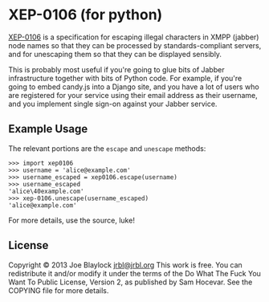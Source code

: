 XEP-0106 (for python)
=====================

[XEP-0106](http://xmpp.org/extensions/xep-0106.html) is a specification for
escaping illegal characters in XMPP (jabber) node names so that they can be
processed by standards-compliant servers, and for unescaping them so that they
can be displayed sensibly.

This is probably most useful if you're going to glue bits of Jabber
infrastructure together with bits of Python code. For example, if you're going
to embed candy.js into a Django site, and you have a lot of users who are
registered for your service using their email address as their username, and
you implement single sign-on against your Jabber service.

Example Usage
-------------
The relevant portions are the ```escape``` and ```unescape``` methods:

    >>> import xep0106
    >>> username = 'alice@example.com'
    >>> username_escaped = xep0106.escape(username)
    >>> username_escaped
    'alice\40example.com'
    >>> xep-0106.unescape(username_escaped)
    'alice@example.com'

For more details, use the source, luke!

License
---------
Copyright © 2013 Joe Blaylock <jrbl@jrbl.org>
This work is free. You can redistribute it and/or modify it under the
terms of the Do What The Fuck You Want To Public License, Version 2,
as published by Sam Hocevar. See the COPYING file for more details.


